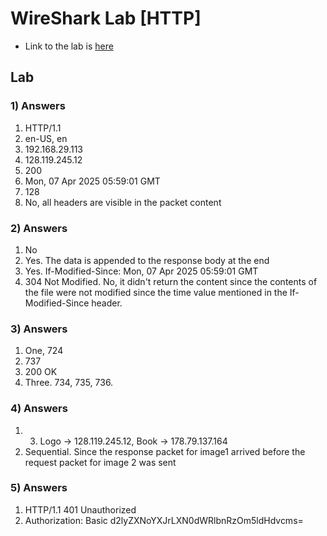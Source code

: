 # WireShark Lab [HTTP]
* Link to the lab is [here](https://www-net.cs.umass.edu/wireshark-labs/Wireshark_HTTP_v8.0.pdf) 

## Lab
### 1) Answers
1. HTTP/1.1
2. en-US, en
3. 192.168.29.113
4. 128.119.245.12
5. 200
6. Mon, 07 Apr 2025 05:59:01 GMT
7. 128
8. No, all headers are visible in the packet content

### 2) Answers
1. No
2. Yes. The data is appended to the response body at the end
3. Yes. If-Modified-Since: Mon, 07 Apr 2025 05:59:01 GMT
4. 304 Not Modified. No, it didn't return the content since the contents of the file were not modified since the time value mentioned in the If-Modified-Since header.

### 3) Answers
1. One, 724
2. 737
3. 200 OK
4. Three. 734, 735, 736.

### 4) Answers
1. 3. Logo -> 128.119.245.12, Book -> 178.79.137.164
2. Sequential. Since the response packet for image1 arrived before the request packet for image 2 was sent

### 5) Answers
1. HTTP/1.1 401 Unauthorized
2. Authorization: Basic d2lyZXNoYXJrLXN0dWRlbnRzOm5ldHdvcms=


